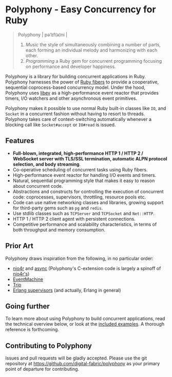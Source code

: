 # Polyphony - Easy Concurrency for Ruby

> Polyphony \| pəˈlɪf\(ə\)ni \|
> 1. _Music_ the style of simultaneously combining a number of parts, each
>    forming an individual melody and harmonizing with each other.
> 2. _Programming_ a Ruby gem for concurrent programming focusing on performance
>    and developer happiness.

Polyphony is a library for building concurrent applications in Ruby. Polyphony
harnesses the power of [Ruby fibers](https://ruby-doc.org/core-2.5.1/Fiber.html)
to provide a cooperative, sequential coprocess-based concurrency model. Under
the hood, Polyphony uses [libev](https://github.com/enki/libev) as a
high-performance event reactor that provides timers, I/O watchers and other
asynchronous event primitives.

Polyphony makes it possible to use normal Ruby built-in classes like `IO`, and
`Socket` in a concurrent fashion without having to resort to threads. Polyphony
takes care of context-switching automatically whenever a blocking call like
`Socket#accept` or `IO#read` is issued.

## Features

* **Full-blown, integrated, high-performance HTTP 1 / HTTP 2 / WebSocket server
  with TLS/SSL termination, automatic ALPN protocol selection, and body
  streaming**.
* Co-operative scheduling of concurrent tasks using Ruby fibers.
* High-performance event reactor for handling I/O events and timers.
* Natural, sequential programming style that makes it easy to reason about concurrent code.
* Abstractions and constructs for controlling the execution of concurrent code:
  coprocesses, supervisors, throttling, resource pools etc.
* Code can use native networking classes and libraries, growing support for
  third-party gems such as `pg` and `redis`.
* Use stdlib classes such as `TCPServer` and `TCPSocket` and `Net::HTTP`.
* HTTP 1 / HTTP 2 client agent with persistent connections.
* Competitive performance and scalability characteristics, in terms of both
  throughput and memory consumption.

## Prior Art

Polyphony draws inspiration from the following, in no particular order:

* [nio4r](https://github.com/socketry/nio4r/) and
  [async](https://github.com/socketry/async) (Polyphony's C-extension code is
  largely a spinoff of
  [nio4r's](https://github.com/socketry/nio4r/tree/master/ext))
* [EventMachine](https://github.com/eventmachine/eventmachine)
* [Trio](https://trio.readthedocs.io/)
* [Erlang supervisors](http://erlang.org/doc/man/supervisor.html) (and actually,
  Erlang in general)

## Going further

To learn more about using Polyphony to build concurrent applications, read the
technical overview below, or look at the [included
examples](https://github.com/digital-fabric/polyphony/tree/9e0f3b09213156bdf376ef33684ef267517f06e8/examples/README.md).
A thorough reference is forthcoming.

## Contributing to Polyphony

Issues and pull requests will be gladly accepted. Please use the git repository
at https://github.com/digital-fabric/polyphony as your primary point of
departure for contributing.